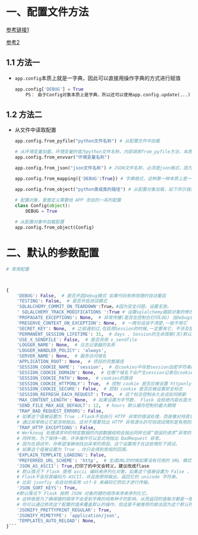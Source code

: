 # 一、配置文件方法

[参考链接1](https://blog.csdn.net/qq_39813400/article/details/111625545?ops_request_misc=&request_id=&biz_id=102&utm_term=Flask%20%E9%85%8D%E7%BD%AE&utm_medium=distribute.pc_search_result.none-task-blog-2~all~sobaiduweb~default-1-111625545.142^v11^pc_search_result_control_group,157^v13^control&spm=1018.2226.3001.4187)

[参考2](https://blog.csdn.net/qq_42684307/article/details/81048652?ops_request_misc=%257B%2522request%255Fid%2522%253A%2522165467319016782350918368%2522%252C%2522scm%2522%253A%252220140713.130102334..%2522%257D&request_id=165467319016782350918368&biz_id=0&utm_medium=distribute.pc_search_result.none-task-blog-2~all~sobaiduend~default-2-81048652-null-null.142^v11^pc_search_result_control_group,157^v13^control&utm_term=app.config.from_envvar&spm=1018.2226.3001.4187)

## 1.1 方法一

- `app.config`本质上就是一字典，因此可以直接用操作字典的方式进行赋值

  ```python
  app.config['DEBUG'] = True
      PS： 由于Config对象本质上是字典，所以还可以使用app.config.update(...)
  ```

  

## 1.2 方法二

- 从文件中读取配置

  ```python
  app.config.from_pyfile("python文件名称") # 从配置文件中加载
  
  # 从环境变量加载，环境变量的值为python文件名称，内部调用from_pyfile方法，本质还是从文件加载
  app.config.from_envvar("环境变量名称")
  
  app.config.from_json("json文件名称") # JSON文件名称，必须是json格式，因为内部会执行json.loads
  
  app.config.from_mapping({'DEBUG':True}) # 字典格式，这种第一种本质上是一样的
  
  app.config.from_object("python类或类的路径") # 从配置对象加载，如下所示就是加载类的成员
    
  # 配置对象，里面定义需要给 APP 添加的一系列配置
  class Config(object):
      DEBUG = True
  
  # 从配置对象中加载配置
  app.config.from_object(Config) 
  ```

# 二、默认的参数配置

```python
# 常用配置



{
    'DEBUG': False,  # 是否开启Debug模式 如果代码有修改随时自动重启
    'TESTING': False,  # 是否开启测试模式
    'SQLALCHEMY_COMMIT_ON_TEARDOWN':True，#因为安全问题，设置无效。
    ' SQLALCHEMY_TRACK_MODIFICATIONS ':True # 设置sqlalchemy跟踪对象的修改并发出信号,占用内存，有需要时再开启
    'PROPAGATE_EXCEPTIONS': None,  # 异常传播(是否在控制台打印LOG) 当Debug或者testing开启后,自动为True
    'PRESERVE_CONTEXT_ON_EXCEPTION': None,  # 一两句话说不清楚,一般不用它
    'SECRET_KEY': None,  # 之前遇到过,在启用Session的时候,一定要有它，不涉及登录session ，设置没用
    'PERMANENT_SESSION_LIFETIME': 31,  # days , Session的生命周期(天)默认31天
    'USE_X_SENDFILE': False,  # 是否弃用 x_sendfile
    'LOGGER_NAME': None,  # 日志记录器的名称
    'LOGGER_HANDLER_POLICY': 'always',
    'SERVER_NAME': None,  # 服务访问域名
    'APPLICATION_ROOT': None,  # 项目的完整路径
    'SESSION_COOKIE_NAME': 'session',  # 在cookies中存放session加密字符串的名字
    'SESSION_COOKIE_DOMAIN': None,  # 在哪个域名下会产生session记录在cookies中
    'SESSION_COOKIE_PATH': None,  # cookies的路径
    'SESSION_COOKIE_HTTPONLY': True,  # 控制 cookie 是否应被设置 httponly 的标志，
    'SESSION_COOKIE_SECURE': False,  # 控制 cookie 是否应被设置安全标志
    'SESSION_REFRESH_EACH_REQUEST': True,  # 这个标志控制永久会话如何刷新
    'MAX_CONTENT_LENGTH': None,  # 如果设置为字节数， Flask 会拒绝内容长度大于此值的请求进入，并返回一个 413 状态码
    'SEND_FILE_MAX_AGE_DEFAULT': 12,  # hours 默认缓存控制的最大期限
    'TRAP_BAD_REQUEST_ERRORS': False,
    # 如果这个值被设置为 True ，Flask不会执行 HTTP 异常的错误处理，而是像对待其它异常一样，
    # 通过异常栈让它冒泡地抛出。这对于需要找出 HTTP 异常源头的可怕调试情形是有用的。
    'TRAP_HTTP_EXCEPTIONS': False,
    # Werkzeug 处理请求中的特定数据的内部数据结构会抛出同样也是“错误的请求”异常的特殊的 key errors 。
    # 同样地，为了保持一致，许多操作可以显式地抛出 BadRequest 异常。
    # 因为在调试中，你希望准确地找出异常的原因，这个设置用于在这些情形下调试。
    # 如果这个值被设置为 True ，你只会得到常规的回溯。
    'EXPLAIN_TEMPLATE_LOADING': False,
    'PREFERRED_URL_SCHEME': 'http',  # 生成URL的时候如果没有可用的 URL 模式话将使用这个值
    'JSON_AS_ASCII': True,打印了的中文会转义，建议改成flase
    # 默认情况下 Flask 使用 ascii 编码来序列化对象。如果这个值被设置为 False ，
    # Flask不会将其编码为 ASCII，并且按原样输出，返回它的 unicode 字符串。
    # 比如 jsonfiy 会自动地采用 utf-8 来编码它然后才进行传输。
    'JSON_SORT_KEYS': True,
    #默认情况下 Flask 按照 JSON 对象的键的顺序来序来序列化它。
    # 这样做是为了确保键的顺序不会受到字典的哈希种子的影响，从而返回的值每次都是一致的，不会造成无用的额外 HTTP 缓存。
    # 你可以通过修改这个配置的值来覆盖默认的操作。但这是不被推荐的做法因为这个默认的行为可能会给你在性能的代价上带来改善。
    'JSONIFY_PRETTYPRINT_REGULAR': True,
    'JSONIFY_MIMETYPE': 'application/json',
    'TEMPLATES_AUTO_RELOAD': None,
}```


```

